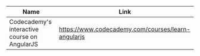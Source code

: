 Name | Link
------------ | -------------
Codecademy's interactive course on AngularJS | https://www.codecademy.com/courses/learn-angularjs

